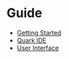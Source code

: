 # Guide

* [Getting Started](/guide/getting-started.md)
* [Quark IDE](/guide/quark-ide.md)
* [User Interface](/guide/user-interface.md)